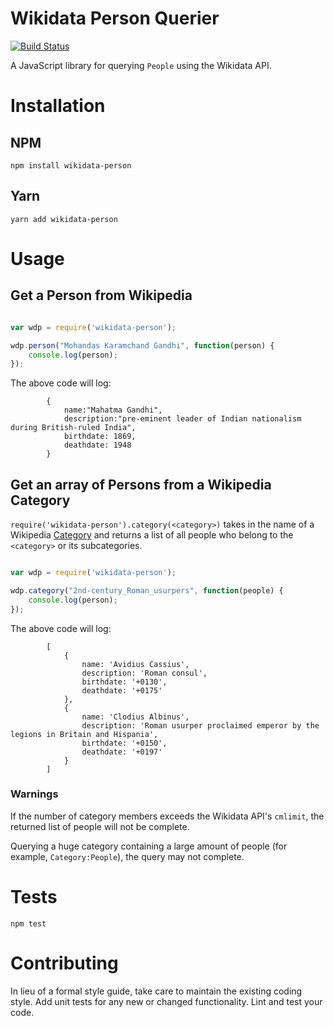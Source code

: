 Wikidata Person Querier
===

[![Build Status](https://travis-ci.org/ckucera3/wikidata-person.svg?branch=master)](https://travis-ci.org/ckucera3/wikidata-person)



A JavaScript library for querying `People` using the Wikidata API.

# Installation

## NPM

`npm install wikidata-person`

## Yarn

`yarn add wikidata-person`

# Usage

## Get a Person from Wikipedia


```js

var wdp = require('wikidata-person');

wdp.person("Mohandas Karamchand Gandhi", function(person) {
    console.log(person);
});

```

The above code will log:

```
        {
            name:"Mahatma Gandhi",
            description:"pre-eminent leader of Indian nationalism during British-ruled India",
            birthdate: 1869,
            deathdate: 1948
        }
```


## Get an array of Persons from a Wikipedia Category

`require('wikidata-person').category(<category>)` takes in the name of a Wikipedia [Category](https://en.wikipedia.org/wiki/Help:Category) and returns a list of all people who belong to the `<category>` or its subcategories.


```js

var wdp = require('wikidata-person');

wdp.category("2nd-century_Roman_usurpers", function(people) {
    console.log(person);
});

```

The above code will log:

```
        [
            {
                name: 'Avidius Cassius',
                description: 'Roman consul',
                birthdate: '+0130',
                deathdate: '+0175'
            },
            {
                name: 'Clodius Albinus',
                description: 'Roman usurper proclaimed emperor by the legions in Britain and Hispania',
                birthdate: '+0150',
                deathdate: '+0197'
            }
        ]
```


### Warnings

If the number of category members exceeds the Wikidata API's `cmlimit`, the returned list of people will not be complete.

Querying a huge category containing a large amount of people (for example, `Category:People`), the query may not complete.


# Tests

`npm test`

# Contributing

In lieu of a formal style guide, take care to maintain the existing coding style. Add unit tests for any new or changed functionality. Lint and test your code.
